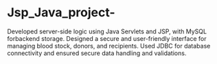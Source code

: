 # Jsp_Java_project-

Developed server-side logic using Java Servlets and JSP, with MySQL forbackend storage. 
Designed a secure and user-friendly interface for managing blood stock, donors, and recipients.
Used JDBC for database connectivity and ensured secure data handling and validations.
